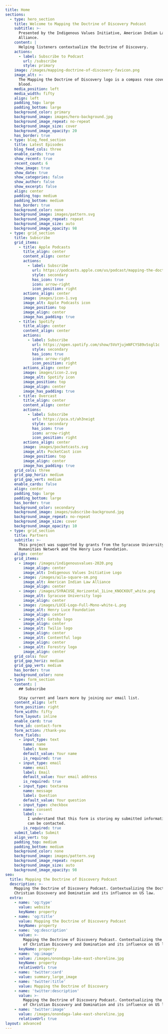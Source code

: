 ```yaml
---
title: Home
sections:
  - type: hero_section
    title: Welcome to Mapping the Doctrine of Discovery Podcast
    subtitle: >-
      Presented by the Indigenous Values Initiative, American Indian Law
      Alliance.
    content: |
      Helping listeners contextualize the Doctrine of Discovery.
    actions:
      - label: Subscribe to Podcast
        url: /subscribe
        style: primary
    image: /images/mapping-doctrine-of-discovery-favicon.png
    image_alt: >-
      The Mapping the Doctrine of Discovery logo is a compass rose covered in
      blood.
    media_position: left
    media_width: fifty
    align: left
    padding_top: large
    padding_bottom: large
    background_color: primary
    background_image: images/hero-background.jpg
    background_image_repeat: no-repeat
    background_image_size: cover
    background_image_opacity: 20
    has_border: true
  - type: blog_feed_section
    title: Latest Episodes
    blog_feed_cols: three
    enable_cards: true
    show_recent: true
    recent_count: 6
    show_image: true
    show_date: true
    show_categories: false
    show_author: false
    show_excerpt: false
    align: center
    padding_top: medium
    padding_bottom: medium
    has_border: true
    background_color: none
    background_image: images/pattern.svg
    background_image_repeat: repeat
    background_image_size: auto
    background_image_opacity: 98
  - type: grid_section
    title: Subscribe
    grid_items:
      - title: Apple Podcasts
        title_align: center
        content_align: center
        actions:
          - label: Subscribe
            url: https://podcasts.apple.com/us/podcast/mapping-the-doctrine-of-discovery/id1609802758
            style: secondary
            has_icon: true
            icon: arrow-right
            icon_position: right
        actions_align: center
        image: images/icon-1.svg
        image_alt: Apple Podcasts icon
        image_position: top
        image_align: center
        image_has_padding: true
      - title: Spotify
        title_align: center
        content_align: center
        actions:
          - label: Subscribe
            url: https://open.spotify.com/show/5VoYjujmNFCYS89vSsgl1c
            style: secondary
            has_icon: true
            icon: arrow-right
            icon_position: right
        actions_align: center
        image: images/icon-2.svg
        image_alt: Spotify icon
        image_position: top
        image_align: center
        image_has_padding: true
      - title: Overcast
        title_align: center
        content_align: center
        actions:
          - label: Subscribe
            url: https://pca.st/ah3neigt
            style: secondary
            has_icon: true
            icon: arrow-right
            icon_position: right
        actions_align: center
        image: images/pocketcasts.svg
        image_alt: PocketCast icon
        image_position: top
        image_align: center
        image_has_padding: true
    grid_cols: three
    grid_gap_horiz: medium
    grid_gap_vert: medium
    enable_cards: false
    align: center
    padding_top: large
    padding_bottom: large
    has_border: true
    background_color: secondary
    background_image: images/subscribe-background.jpg
    background_image_repeat: no-repeat
    background_image_size: cover
    background_image_opacity: 10
  - type: grid_section
    title: Partners
    subtitle: >-
      This project was supported by grants from the Syracuse University Engaged
      Humanities Network and the Henry Luce Foundation.
    align: center
    grid_items:
      - image: /images/indigenousvalues-2020.png
        image_align: center
        image_alt: Indigenous Values Initiative Logo
      - image: /images/aila-square-sm.png
        image_alt: American Indian Law Alliance
        image_align: center
      - image: /images/SYRACUSE_Horizontal_1Line_KNOCKOUT_white.png
        image_alt: Syracuse University logo
        image_align: center
      - image: /images/LUCE-Logo-Full-Mono-white-L.png
        image_alt: Henry Luce Foundation
        image_align: center
      - image_alt: Gatsby logo
        image_align: center
      - image_alt: Twilio logo
        image_align: center
      - image_alt: Contentful logo
        image_align: center
      - image_alt: Forestry logo
        image_align: center
    grid_cols: four
    grid_gap_horiz: medium
    grid_gap_vert: medium
    has_border: true
    background_color: none
  - type: form_section
    content: |
      ## Subscribe

      Stay current and learn more by joining our email list.
    content_align: left
    form_position: right
    form_width: fifty
    form_layout: inline
    enable_card: true
    form_id: contact-form
    form_action: /thank-you
    form_fields:
      - input_type: text
        name: name
        label: Name
        default_value: Your name
        is_required: true
      - input_type: email
        name: email
        label: Email
        default_value: Your email address
        is_required: true
      - input_type: textarea
        name: message
        label: Question
        default_value: Your question
      - input_type: checkbox
        name: consent
        label: >-
          I understand that this form is storing my submitted information so I
          can be contacted.
        is_required: true
    submit_label: Submit
    align_vert: top
    padding_top: medium
    padding_bottom: medium
    background_color: none
    background_image: images/pattern.svg
    background_image_repeat: repeat
    background_image_size: auto
    background_image_opacity: 98
seo:
  title: Mapping the Doctrine of Discovery Podcast
  description: >-
    Mapping the Doctrine of Discovery Podcast. Contextualizing the Doctrine of
    Christian Discovery and Domination and its influence on US law.
  extra:
    - name: 'og:type'
      value: website
      keyName: property
    - name: 'og:title'
      value: Mapping the Doctrine of Discovery Podcast
      keyName: property
    - name: 'og:description'
      value: >-
        Mapping the Doctrine of Discovery Podcast. Contextualizing the Doctrine
        of Christian Discovery and Domination and its influence on US law.
      keyName: property
    - name: 'og:image'
      value: /images/onondaga-lake-east-shoreline.jpg
      keyName: property
      relativeUrl: true
    - name: 'twitter:card'
      value: summary_large_image
    - name: 'twitter:title'
      value: Mapping the Doctrine of Discovery
    - name: 'twitter:description'
      value: >-
        Mapping the Doctrine of Discovery Podcast. Contextualizing the Doctrine
        of Christian Discovery and Domination and its influence on US law.
    - name: 'twitter:image'
      value: /images/onondaga-lake-east-shoreline.jpg
      relativeUrl: true
layout: advanced
---
```

